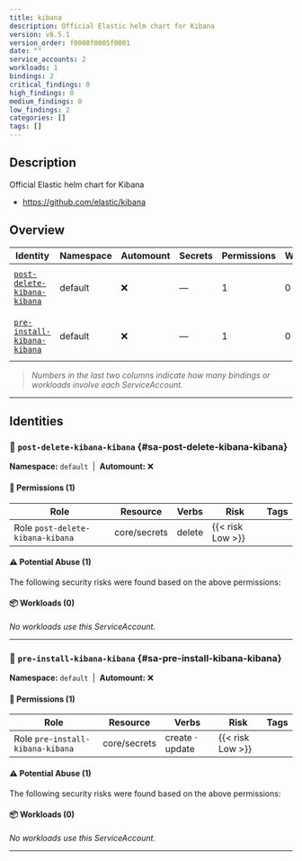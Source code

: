```yaml
---
title: kibana
description: Official Elastic helm chart for Kibana
version: v8.5.1
version_order: f0008f0005f0001
date: ""
service_accounts: 2
workloads: 1
bindings: 2
critical_findings: 0
high_findings: 0
medium_findings: 0
low_findings: 2
categories: []
tags: []
---
```


## Description

Official Elastic helm chart for Kibana

- https://github.com/elastic/kibana

## Overview

| Identity                                                     | Namespace | Automount | Secrets | Permissions | Workloads | Risk               |
| ------------------------------------------------------------ | --------- | --------- | ------- | ----------- | --------- | ------------------ |
| [`post-delete-kibana-kibana`](#sa-post-delete-kibana-kibana) | default   | ❌        | —       | 1           | 0         | {{< risk "Low" >}} |
| [`pre-install-kibana-kibana`](#sa-pre-install-kibana-kibana) | default   | ❌        | —       | 1           | 0         | {{< risk "Low" >}} |

> _Numbers in the last two columns indicate how many bindings or workloads involve each ServiceAccount._

---

## Identities

### 🤖 `post-delete-kibana-kibana` {#sa-post-delete-kibana-kibana}

**Namespace:** `default` &nbsp;|&nbsp; **Automount:** ❌

#### 🔑 Permissions (1)

| Role                             | Resource     | Verbs  | Risk             | Tags |
| -------------------------------- | ------------ | ------ | ---------------- | ---- |
| Role `post-delete-kibana-kibana` | core/secrets | delete | {{< risk Low >}} |      |

#### ⚠️ Potential Abuse (1)

The following security risks were found based on the above permissions:

#### 📦 Workloads (0)

_No workloads use this ServiceAccount._

---

### 🤖 `pre-install-kibana-kibana` {#sa-pre-install-kibana-kibana}

**Namespace:** `default` &nbsp;|&nbsp; **Automount:** ❌

#### 🔑 Permissions (1)

| Role                             | Resource     | Verbs           | Risk             | Tags |
| -------------------------------- | ------------ | --------------- | ---------------- | ---- |
| Role `pre-install-kibana-kibana` | core/secrets | create · update | {{< risk Low >}} |      |

#### ⚠️ Potential Abuse (1)

The following security risks were found based on the above permissions:

#### 📦 Workloads (0)

_No workloads use this ServiceAccount._

---
